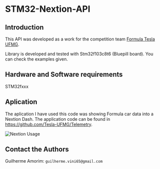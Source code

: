 # STM32-Nextion-API

## Introduction
This API was developed as a work for the competition team [Formula Tesla UFMG](https://formulateslaufmg.wixsite.com/teslaufmg).

Library is developed and tested with Stm32f103c8t6 (Bluepill board). You can check the examples given.

## Hardware and Software requirements
STM32fxxx

## Aplication
The aplication I have used this code was showing Formula car data into a Nextion Dash. The application code can be found in https://github.com/Tesla-UFMG/Telemetry.

![Nextion Usage](https://github.com/guiguitz/STM32-Nextion-API/blob/master/Nextion%20Usage.jpg)

## Contact the Authors
Guilherme Amorim: `guilherme.vini65@gmail.com`
